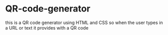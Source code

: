 # QR-code-generator
this is a QR code generator using HTML and CSS so when the user types in a URL or text it provides with a QR code
